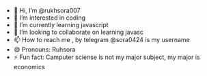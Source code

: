 - 👋 Hi, I’m @rukhsora007
- 👀 I’m interested in coding
- 🌱 I’m currently learning javascript 
- 💞️ I’m looking to collaborate on learning javasc
- 📫 How to reach me , by telegram @sora0424 is my username
- 😄 Pronouns: Ruhsora
- ⚡ Fun fact: Camputer sciense is not my major subject, my major is economics

<!---
rukhsora007/rukhsora007 is a ✨ special ✨ repository because its `README.md` (this file) appears on your GitHub profile.
You can click the Preview link to take a look at your changes.
--->
